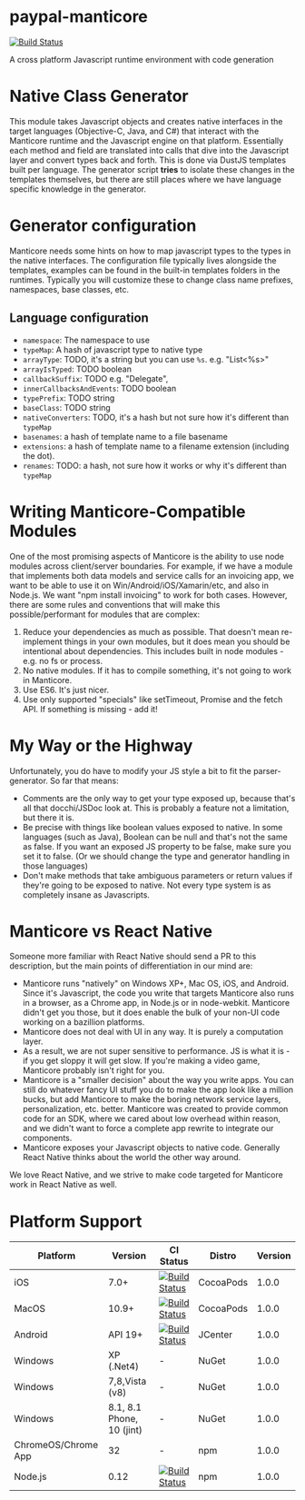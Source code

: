 paypal-manticore
================

[![Build Status](https://travis-ci.com/paypal/paypal-manticore.svg?token=zgKPydNJ3A6t49VkNfPv&branch=master)](https://travis-ci.com/paypal/paypal-manticore)

A cross platform Javascript runtime environment with code generation

Native Class Generator
======================
This module takes Javascript objects and creates native interfaces in the target languages
(Objective-C, Java, and C#) that interact with the Manticore runtime and the Javascript engine on that platform.
Essentially each method and field are translated into calls that dive into the Javascript layer and convert types
back and forth. This is done via DustJS templates built per language. The generator script **tries** to
isolate these changes in the templates themselves, but there are still places where we have language specific
knowledge in the generator.

Generator configuration
=======================
Manticore needs some hints on how to map javascript types to the types in the native interfaces. The configuration
file typically lives alongside the templates, examples can be found in the built-in templates folders in the runtimes.
Typically you will customize these to change class name prefixes, namespaces, base classes, etc.

Language configuration
----------------------
* `namespace`: The namespace to use
* `typeMap`: A hash of javascript type to native type
* `arrayType`: TODO, it's a string but you can use `%s`. e.g. "List<%s>"
* `arrayIsTyped`: TODO boolean
* `callbackSuffix`: TODO e.g. "Delegate",
* `innerCallbacksAndEvents`: TODO boolean
* `typePrefix`: TODO string
* `baseClass`: TODO string
* `nativeConverters`: TODO, it's a hash but not sure how it's different than `typeMap`
* `basenames`: a hash of template name to a file basename
* `extensions`: a hash of template name to a filename extension (including the dot).
* `renames`: TODO: a hash, not sure how it works or why it's different than `typeMap`

Writing Manticore-Compatible Modules
====================================
One of the most promising aspects of Manticore is the ability to use node modules across client/server boundaries. For
example, if we have a module that implements both data models and service calls for an invoicing app, we want to be able to
use it on Win/Android/iOS/Xamarin/etc, and also in Node.js. We want "npm install invoicing" to work for
both cases. However, there are some rules and conventions that will make this possible/performant for modules that are complex:

1. Reduce your dependencies as much as possible. That doesn't mean re-implement things in your own modules, but it does
mean you should be intentional about dependencies. This includes built in node modules - e.g. no fs or process.
2. No native modules. If it has to compile something, it's not going to work in Manticore.
3. Use ES6. It's just nicer.
4. Use only supported "specials" like setTimeout, Promise and the fetch API. If something is missing - add it!

My Way or the Highway
=====================
Unfortunately, you do have to modify your JS style a bit to fit the parser-generator. So far that means:

* Comments are the only way to get your type exposed up, because that's all that docchi/JSDoc look at. This is
probably a feature not a limitation, but there it is.
* Be precise with things like boolean values exposed to native. In some languages (such as Java),
Boolean can be null and that's not the same as false. If you want an exposed JS property to be false, make
sure you set it to false. (Or we should change the type and generator handling in those languages)
* Don't make methods that take ambiguous parameters or return values if they're going to be exposed to
native. Not every type system is as completely insane as Javascripts.

Manticore vs React Native
=========================

Someone more familiar with React Native should send a PR to this description, but
the main points of differentiation in our mind are:

* Manticore runs "natively" on Windows XP+, Mac OS, iOS, and Android. Since it's Javascript,
the code you write that targets Manticore also runs in a browser, as a Chrome app,
in Node.js or in node-webkit. Manticore didn't get you those, but it does enable
the bulk of your non-UI code working on a bazillion platforms.
* Manticore does not deal with UI in any way. It is purely a computation layer.
* As a result, we are not super sensitive to performance. JS is what it is - if you get sloppy
it will get slow. If you're making a video game, Manticore probably isn't right for you.
* Manticore is a "smaller decision" about the way you write apps. You can still do
whatever fancy UI stuff you do to make the app look like a million bucks, but add Manticore
to make the boring network service layers, personalization, etc. better. Manticore was created
to provide common code for an SDK, where we cared about low overhead within reason, and we
didn't want to force a complete app rewrite to integrate our components.
* Manticore exposes your Javascript objects to native code. Generally React Native thinks
about the world the other way around.

We love React Native, and we strive to make code targeted for Manticore work in React Native
as well.

Platform Support
================

Platform | Version | CI Status | Distro | Version
-------- | ------- |------ | ------ | -------
iOS      | 7.0+ | [![Build Status](https://travis-ci.com/paypal/paypal-manticore.svg?token=zgKPydNJ3A6t49VkNfPv&branch=master)](https://travis-ci.com/paypal/paypal-manticore) | CocoaPods | 1.0.0
MacOS    | 10.9+ | [![Build Status](https://travis-ci.com/paypal/paypal-manticore.svg?token=zgKPydNJ3A6t49VkNfPv&branch=master)](https://travis-ci.com/paypal/paypal-manticore) | CocoaPods | 1.0.0
Android  | API 19+ | [![Build Status](https://travis-ci.com/paypal/paypal-manticore.svg?token=zgKPydNJ3A6t49VkNfPv&branch=master)](https://travis-ci.com/paypal/paypal-manticore) | JCenter | 1.0.0
Windows  | XP (.Net4) | - | NuGet | 1.0.0
Windows  | 7,8,Vista (v8) | - | NuGet | 1.0.0
Windows  | 8.1, 8.1 Phone, 10 (jint) | - | NuGet | 1.0.0
ChromeOS/Chrome App | 32 | - | npm | 1.0.0
Node.js | 0.12 | [![Build Status](https://travis-ci.com/paypal/paypal-manticore.svg?token=zgKPydNJ3A6t49VkNfPv&branch=master)](https://travis-ci.com/paypal/paypal-manticore) | npm | 1.0.0

